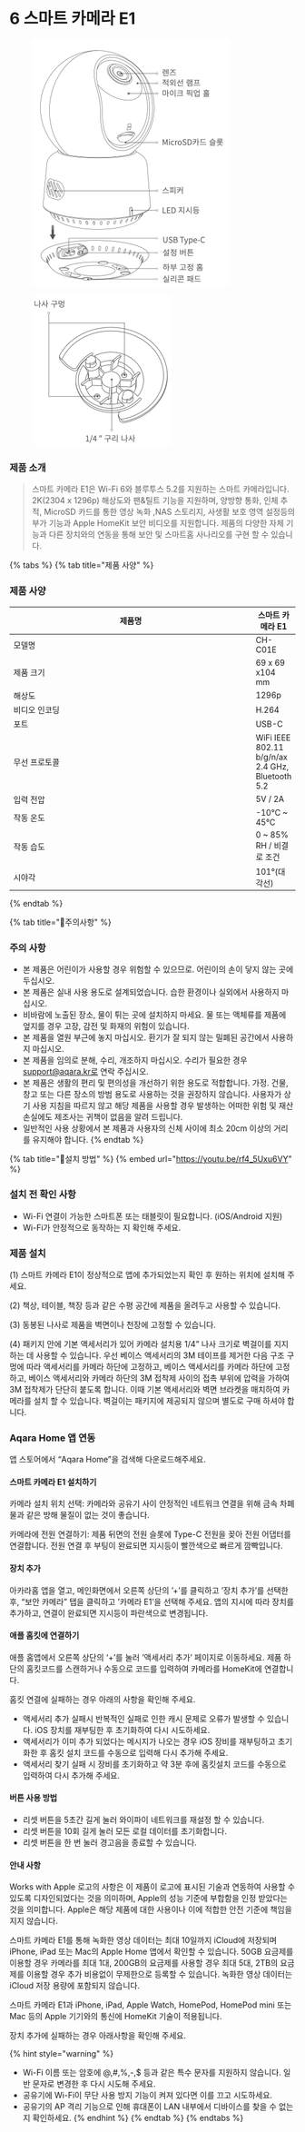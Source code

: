 # 6 스마트 카메라 E1

<figure><img src="../.gitbook/assets/image (11).png" alt="" width="347"><figcaption></figcaption></figure>

<figure><img src="../.gitbook/assets/image (13).png" alt="" width="246"><figcaption></figcaption></figure>

### 제품 소개

> 스마트 카메라 E1은 Wi-Fi 6와 블루투스 5.2를 지원하는 스마트 카메라입니다. 2K(2304 x 1296p) 해상도와 팬&틸트 기능을 지원하며, 양방향 통화, 인체 추적, MicroSD 카드를 통한 영상 녹화 ,NAS 스토리지, 사생활 보호 영역 설정등의 부가 기능과 Apple HomeKit 보안 비디오를 지원합니다. 제품의 다양한 자체 기능과 다른 장치와의 연동을 통해 보안 및 스마트홈 사나리오를 구현 할 수 있습니다.

{% tabs %}
{% tab title="제품 사양" %}
### 제품 사양

<table><thead><tr><th width="451">제품명</th><th>스마트 카메라 E1</th></tr></thead><tbody><tr><td>모델명</td><td>CH-C01E</td></tr><tr><td>제품 크기</td><td>69 x 69 x104 mm</td></tr><tr><td>해상도</td><td>1296p</td></tr><tr><td>비디오 인코딩</td><td>H.264</td></tr><tr><td>포트</td><td>USB-C</td></tr><tr><td>무선 프로토콜</td><td>WiFi IEEE 802.11 b/g/n/ax 2.4 GHz, Bluetooth 5.2</td></tr><tr><td>입력 전압</td><td>5V / 2A</td></tr><tr><td>작동 온도</td><td>-10°C ~ 45°C</td></tr><tr><td>작동 습도</td><td>0 ~ 85% RH / 비결로 조건</td></tr><tr><td>시야각</td><td>101°(대각선)</td></tr></tbody></table>
{% endtab %}

{% tab title="주의사항" %}
### 주의 사항

* 본 제품은 어린이가 사용할 경우 위험할 수 있으므로. 어린이의 손이 닿지 않는 곳에 두십시오.
* 본 제품은 실내 사용 용도로 설계되었습니다. 습한 환경이나 실외에서 사용하지 마십시오.
* 비바람에 노출된 장소, 물이 튀는 곳에 설치하지 마세요. 물 또는 액체류를 제품에 엎지를 경우 고장, 감전 및 화재의 위험이 있습니다.
* 본 제품을 열원 부근에 놓지 마십시오. 환기가 잘 되지 않는 밀폐된 공간에서 사용하지 마십시오.
* 본 제품을 임의로 분해, 수리, 개조하지 마십시오. 수리가 필요한 경우 support@aqara.kr로 연락 주십시오.
* 본 제품은 생활의 편리 및 편의성을 개선하기 위한 용도로 적합합니다. 가정. 건물, 창고 또는 다른 장소의 방범 용도로 사용하는 것을 권장하지 않습니다. 사용자가 상기 사용 지침을 따르지 않고 해당 제품을 사용할 경우 발생하는 어떠한 위험 및 재산 손실에도 제조사는 귀책이 없음을 알려 드립니다.
* 일반적인 사용 상황에서 본 제품과 사용자의 신체 사이에 최소 20cm 이상의 거리를 유지해야 합니다.
{% endtab %}

{% tab title="설치 방법" %}
{% embed url="https://youtu.be/rf4_5Uxu6VY" %}

### 설치 전 확인 사항

* Wi-Fi 연결이 가능한 스마트폰 또는 태블릿이 필요합니다. (iOS/Android 지원)
* Wi-Fi가 안정적으로 동작하는 지 확인해 주세요.

### 제품 설치

(1) 스마트 카메라 E1이 정상적으로 앱에 추가되었는지 확인 후 원하는 위치에 설치해 주세요.

(2) 책상, 테이블, 책장 등과 같은 수평 공간에 제품을 올려두고 사용할 수 있습니다.

(3) 동봉된 나사로 제품을 벽면이나 천장에 고정할 수 있습니다.

(4) 패키지 안에 기본 액세서리가 있어 카메라 설치용 1/4” 나사 크기로 벽걸이를 지지하는 데 사용할 수 있습니다. 우선 베이스 액세서리의 3M 테이프를 제거한 다음 구조 구멍에 따라 액세서리를 카메라 하단에 고정하고, 베이스 액세서리를 카메라 하단에 고정하고, 베이스 액세서리와 카메라 하단의 3M 접착제 사이의 접촉 부위에 압력을 가하여 3M 접착제가 단단히 붙도록 합니다. 이때 기본 액세서리와 벽면 브라켓을 매치하여 카메라를 설치 할 수 있습니다. 벽걸이는 패키지에 제공되지 않으며 별도로 구매 하셔야 합니다.

### Aqara Home 앱 연동

앱 스토어에서 “Aqara Home”을 검색해 다운로드해주세요.

#### 스마트 카메라 E1 설치하기

카메라 설치 위치 선택: 카메라와 공유기 사이 안정적인 네트워크 연결을 위해 금속 차폐물과 같은 방해 물질이 없는 것이 좋습니다.

카메라에 전원 연결하기: 제품 뒤면의 전원 슬롯에 Type-C 전원을 꽂아 전원 어댑터를 연결합니다. 전원 연결 후 부팅이 완료되면 지시등이 빨깐색으로 빠르게 깜빡입니다.

#### 장치 추가

아카라홈 앱을 열고, 메인화면에서 오른쪽 상단의 ’+’를 클릭하고 ’장치 추가’를 선택한 후, “보안 카메라” 탭을 클릭하고 ’카메라 E1’을 선택해 주세요. 앱의 지시에 따라 장치를 추가하고, 연결이 완료되면 지시등이 파란색으로 변경됩니다.

#### 애플 홈킷에 연결하기

애플 홈앱에서 오른쪽 상단의 ‘+’를 눌러 ’액세서리 추가’ 페이지로 이동하세요. 제품 하단의 홈킷코드를 스캔하거나 수동으로 코드를 입력하여 카메라를 HomeKit에 연결합니다.

홈킷 연결에 실패하는 경우 아래의 사항을 확인해 주세요.

* 액세서리 추가 실패시 반복적인 실패로 인한 캐시 문제로 오류가 발생할 수 있습니다. iOS 장치를 재부팅한 후 초기화하여 다시 시도하세요.
* 액세서리가 이미 추가 되었다는 메시지가 나오는 경우 iOS 장비를 재부팅하고 초기화한 후 홈킷 설치 코드를 수동으로 입력해 다시 추가해 주세요.
* 액세서리 찾기 실패 시 장비를 초기화하고 약 3분 후에 홈킷설치 코드를 수동으로 입력하여 다시 추가해 주세요.

#### 버튼 사용 방법

* 리셋 버튼을 5초간 길게 눌러 와이파이 네트워크를 재설정 할 수 있습니다.
* 리셋 버튼을 10회 길게 눌러 모든 로컬 데이터를 초기화합니다.
* 리셋 버튼을 한 번 눌러 경고음을 종료할 수 있습니다.

#### 안내 사항

Works with Apple 로고의 사항은 이 제품이 로고에 표시된 기술과 연동하여 사용할 수 있도록 디자인되었다는 것을 의미하며, Apple의 성능 기준에 부합함을 인정 받았다는 것을 의미합니다. Apple은 해당 제품에 대한 사용이나 이에 적합한 안전 기준에 책임을 지지 않습니다.

스마트 카메라 E1를 통해 녹화한 영상 데이터는 최대 10일까지 iCloud에 저장되며 iPhone, iPad 또는 Mac의 Apple Home 앱에서 확인할 수 있습니다. 50GB 요금제를 이용할 경우 카메라를 최대 1대, 200GB의 요금제를 사용할 경우 최대 5대, 2TB의 요금제를 이용할 경우 추가 비용없이 무제한으로 등록할 수 있습니다. 녹화한 영상 데이터는 iCloud 저장 용량에 포함되지 않습니다.

스마트 카메라 E1과 iPhone, iPad, Apple Watch, HomePod, HomePod mini 또는 Mac 등의 Apple 기기와의 통신에 HomeKit 기술이 적용됩니다.

장치 추가에 실패하는 경우 아래사항을 확인해 주세요.

{% hint style="warning" %}
* Wi-Fi 이름 또는 암호에 @,#,%,-,$ 등과 같은 특수 문자를 지원하지 않습니다. 일반 문자로 변경한 후 다시 시도해 주세요.
* 공유기에 Wi-Fi이 무단 사용 방지 기능이 켜져 있다면 이를 끄고 시도하세요.
* 공유기의 AP 격리 기능으로 인해 휴대폰이 LAN 내부에서 디바이스를 찾을 수 없는지 확인하세요.
{% endhint %}
{% endtab %}
{% endtabs %}

